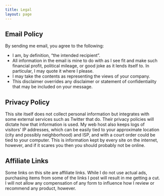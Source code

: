 ```yaml
---
title: Legal
layout: page
---
```

## Email Policy

By sending me email, you agree to the following:

  * I am, by definition, “the intended recipient”.
  * All information in the email is mine to do with as I see fit and make such financial profit, political mileage, or good joke as it lends itself to. In particular, I may quote it where I please.
  * I may take the contents as representing the views of your company.
  * This disclaimer overrides any disclaimer or statement of confidentiality that may be included on your message.

## Privacy Policy

This site itself does not collect personal information but integrates with some external services such as Twitter that do. Their privacy policies will dictate how that information is used. My web host also keeps logs of visitors' IP addresses, which can be easily tied to your approximate location (city and possibly neighborhood) and ISP, and with a court order could be tied to your computer. This is information kept by every site on the internet, however, and if it scares you then you should probably not be online.

## Affiliate Links

Some links on this site are affiliate links. While I do not use actual ads, purchasing items from some of the links I post will result in me getting a cut. I will not allow any compensation of any form to influence how I review or recommend any product, however.

